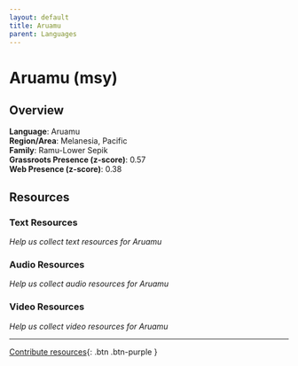 ```yaml
---
layout: default
title: Aruamu
parent: Languages
---
```


# Aruamu (msy)

## Overview

**Language**: Aruamu  
**Region/Area**: Melanesia, Pacific  
**Family**: Ramu-Lower Sepik  
**Grassroots Presence (z-score)**: 0.57  
**Web Presence (z-score)**: 0.38  

## Resources

### Text Resources
*Help us collect text resources for Aruamu*

### Audio Resources
*Help us collect audio resources for Aruamu*

### Video Resources
*Help us collect video resources for Aruamu*

---

[Contribute resources](https://forms.office.com/e/1SfLJx3u1r){: .btn .btn-purple }
